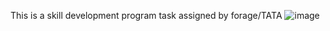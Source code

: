 This is a skill development program task assigned by forage/TATA
![image](https://github.com/user-attachments/assets/dfd47279-812b-4783-bcd6-cdf028491355)
